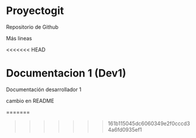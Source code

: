 # Proyectogit
Repositorio de Github

Más lineas

<<<<<<< HEAD

# Documentacion 1 (Dev1)
Documentación  desarrollador 1

cambio en README


=======
>>>>>>> 161b115045dc6060349e2f0cccd34a6fd0935ef1
